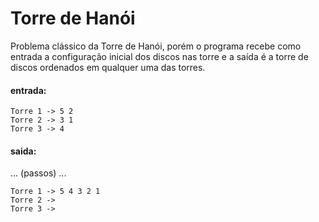 # Torre de Hanói
Problema clássico da Torre de Hanói, porém o programa recebe como entrada a configuração 
inicial dos discos nas torre e a saída é a torre de discos ordenados em qualquer uma das torres.

#### entrada:
```
Torre 1 -> 5 2
Torre 2 -> 3 1
Torre 3 -> 4
```

#### saida:
...
(passos)
...
```
Torre 1 -> 5 4 3 2 1
Torre 2 -> 
Torre 3 ->
```
